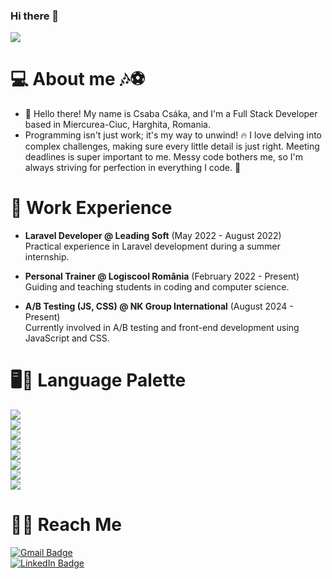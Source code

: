 ### Hi there 👋
![](https://komarev.com/ghpvc/?username=Csakacsaba&color=green)

# 💻 About me 🎶⚽
  - 👋 Hello there! My name is Csaba Csáka, and I'm a Full Stack Developer based in Miercurea-Ciuc, Harghita, Romania.
  - Programming isn't just work; it's my way to unwind! 🔥 I love delving into complex challenges, making sure every little detail is just right. Meeting deadlines is super important to me. Messy code bothers me, so I'm always striving for perfection in everything I code. 💯

# 💼 Work Experience
  - **Laravel Developer @ Leading Soft** (May 2022 - August 2022)  
    Practical experience in Laravel development during a summer internship.
  
  - **Personal Trainer @ Logiscool România** (February 2022 - Present)  
    Guiding and teaching students in coding and computer science.
  
  - **A/B Testing (JS, CSS) @ NK Group International** (August 2024 - Present)  
    Currently involved in A/B testing and front-end development using JavaScript and CSS.

# 🖥️🎨 Language Palette
  ![](https://img.shields.io/badge/PHP-grey?logo=php)  
  ![](https://img.shields.io/badge/Laravel-grey?logo=laravel)  
  ![](https://img.shields.io/badge/Javascript-grey?logo=javascript)  
  ![](https://img.shields.io/badge/HTML5-grey?logo=HTML5)  
  ![](https://img.shields.io/badge/CSS3-grey?logo=CSS3)  
  ![](https://img.shields.io/badge/MySql-grey?logo=mysql)  
  ![](https://img.shields.io/badge/PhpStorm-grey)  
  ![](https://img.shields.io/badge/VSCode-grey?logo=visualstudiocode)

# 🤜🤛 Reach Me
  [![Gmail Badge](https://img.shields.io/badge/-Gmail-c14438?style=flat-square&logo=Gmail&logoColor=white)](mailto:csakacsaba2@gmail.com)  
  [![LinkedIn Badge](https://img.shields.io/badge/-LinkedIn-blue?style=flat-square&logo=LinkedIn&logoColor=white)](https://www.linkedin.com/in/csaba-cs%C3%A1ka-40027029b/)
